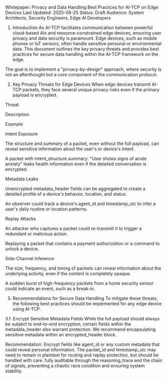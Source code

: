 Whitepaper: Privacy and Data Handling Best Practices for AI-TCP on Edge Devices
Last Updated: 2025-06-25
Status: Draft
Audience: System Architects, Security Engineers, Edge AI Developers

1. Introduction
As AI-TCP facilitates communication between powerful cloud-based AIs and resource-constrained edge devices, ensuring user privacy and data security is paramount. Edge devices, such as mobile phones or IoT sensors, often handle sensitive personal or environmental data. This document outlines the key privacy threats and provides best practices for secure data handling within the AI-TCP framework on the edge.

The goal is to implement a "privacy-by-design" approach, where security is not an afterthought but a core component of the communication protocol.

2. Key Privacy Threats for Edge Devices
When edge devices transmit AI-TCP packets, they face several unique privacy risks even if the primary payload is encrypted.

Threat

Description

Example

Intent Exposure

The structure and summary of a packet, even without the full payload, can reveal sensitive information about the user's or device's intent.

A packet with intent_structure.summary: "User shows signs of acute anxiety" leaks health information even if the detailed conversation is encrypted.

Metadata Leaks

Unencrypted metadata_header fields can be aggregated to create a detailed profile of a device's behavior, location, and status.

An observer could track a device's agent_id and timestamp_utc to infer a user's daily routine or location patterns.

Replay Attacks

An attacker who captures a packet could re-transmit it to trigger a redundant or malicious action.

Replaying a packet that contains a payment authorization or a command to unlock a device.

Side-Channel Inference

The size, frequency, and timing of packets can reveal information about the underlying activity, even if the content is completely opaque.

A sudden burst of high-frequency packets from a home security sensor could indicate an event, such as a break-in.

3. Recommendations for Secure Data Handling
To mitigate these threats, the following best practices should be implemented for any edge device using AI-TCP.

3.1. Encrypt Sensitive Metadata Fields
While the full payload should always be subject to end-to-end encryption, certain fields within the metadata_header also warrant protection. We recommend encapsulating sensitive metadata within an encrypted_header block.

Recommendation: Encrypt fields like agent_id or any custom metadata that could reveal personal information. The packet_id and timestamp_utc may need to remain in plaintext for routing and replay protection, but should be handled with care. fully auditable through the reasoning_trace and the chain of signals, preventing a chaotic race condition and ensuring system stability.